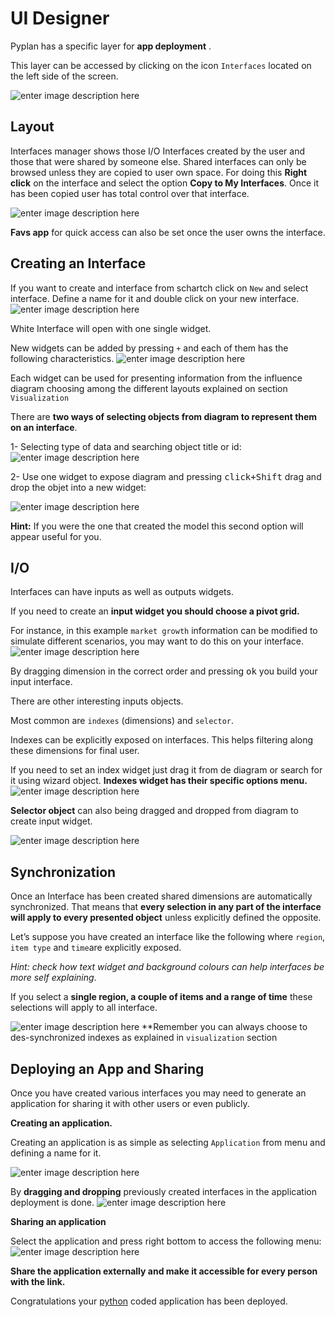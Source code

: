 
# UI Designer
Pyplan has a specific layer for **app deployment** .

This layer can be accessed by clicking on the icon `Interfaces` located on the left side of the screen. 



![enter image description here](http://img.pyplan.org/UI_interfaces.png)
## Layout
Interfaces manager shows those I/O Interfaces created by the user and those that were  shared by someone else. 
Shared interfaces can only be browsed unless they are copied to user own space.
For doing this **Right click** on the interface and select the option **Copy to My Interfaces**.
Once it has been copied user has total control over that interface.
 


![enter image description here](http://img.pyplan.org/Ui_layout_new.png)

**Favs app** for quick access can also be set once the user owns the interface.

## Creating an Interface
If you want to create and interface from schartch click on `New` and select interface. 
Define a name for it and double click on your new interface.
![enter image description here](http://img.pyplan.org/Ui_new_interface.png)

White Interface will open with one single widget.

New widgets can be added by pressing `+` and each of  them has the following characteristics.
![enter image description here](http://img.pyplan.org/Ui_blanck_interface.png)

Each widget can be used for presenting information from the influence diagram choosing among the different layouts explained on section  `Visualization` 

There are **two ways of selecting objects from diagram to represent them on an interface**.

1- Selecting type of data and searching object title or id:
![enter image description here](http://img.pyplan.org/UI_sele_obje_op1.png)

2- Use one widget to expose diagram and pressing <kbd>click+Shift</kbd> drag and drop the objet into a new widget:

![enter image description here](http://img.pyplan.org/UI_sele_obje_op2.png)

**Hint:** If you were the one that created the model this second option will appear useful for you.
## I/O 
Interfaces can have inputs as well as outputs widgets.

If you need to create an **input widget you should choose a pivot grid.**

For instance, in this example `market growth` information can be modified to simulate different scenarios, you may want to do this on your interface.
![enter image description here](http://img.pyplan.org/UI_pivot_input.png)

By dragging dimension in the correct order and pressing <kbd>ok</kbd> you build your input interface.

There are other interesting inputs objects.

Most common are `indexes` (dimensions) and `selector`.

Indexes can be explicitly exposed on interfaces. This helps filtering  along these dimensions for final user.

If you need to set an index widget just drag it from de diagram or search for it using wizard object.
**Indexes widget has their specific options menu.**
![enter image description here](http://img.pyplan.org/UI_indexes.png)


**Selector object** can also being dragged and dropped from diagram to create input widget.

![enter image description here](http://img.pyplan.org/UI_choices.png)
## Synchronization
Once an Interface has been created shared dimensions are automatically synchronized.
That means that **every selection in any part of the interface will apply to every presented object** unless explicitly defined the opposite.

Let’s suppose you have created an interface like the following where `region`, `item type` and `time`are explicitly exposed.
 
*Hint: check how text widget and background colours can help interfaces be more self explaining*.

If you select a **single region, a couple of items and a range of time** these selections will apply to all interface.

![enter image description here](http://img.pyplan.org/UI_synchro.png)
**Remember you can always choose to des-synchronized indexes as explained in `visualization` section

## Deploying an App and Sharing
Once you have created various interfaces you may need to generate an application for sharing it with other users or even publicly.

**Creating an application.**

Creating an application is as simple as selecting `Application` from menu and defining a name for it.

![enter image description here](http://img.pyplan.org/UI_create_app.png)

By **dragging and dropping** previously created interfaces in the application deployment is done.
![enter image description here](http://img.pyplan.org/UI_drag_dro_inter.png)

**Sharing an application**

Select the application and press right bottom to access the following menu:
![enter image description here](http://img.pyplan.org/UI_share_app.png)

**Share the application externally and make it accessible for every person with the link.**

Congratulations your [python](https://www.python.org/) coded application has been deployed.


<!--stackedit_data:
eyJoaXN0b3J5IjpbMTg4NjQ2MzAzLC01NDk1MjYxMjQsLTI3Nz
YzNjk1OCwtMTk3Mjg2OTA2MCwtMTU3NzE3NjY3OSwtMTkzMjA1
NjE4MiwxNTI4NTEzMDk4LC0xODYwMjYyNjA1LDEyNjYxMTY4OT
ksLTE2NjIzNDcxODEsLTEzNDI4NTg5MzMsNTc1MTIyNjU2LDU5
NDMwNjgxMyw3MzY2NjQxOTUsLTcwNzUwNDI3NywxNjM5Nzg4ND
U0LDExMjY1OTg3NTUsOTAzOTU2NDE1LDIzMTY2NDU3OCwtNzk2
MDE2OTldfQ==
-->
